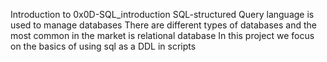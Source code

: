 Introduction to  0x0D-SQL_introduction
SQL-structured Query language is used to manage databases
There are different types of databases and the most common in the market is relational database
In this project we focus on the basics of using sql as a DDL in scripts

